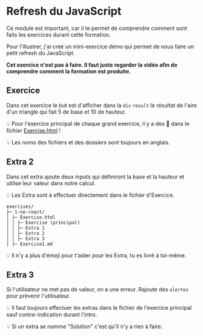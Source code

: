 # Refresh du JavaScript

Ce module est important, car il te permet de comprendre comment sont faits les exercices
durant cette formation.

Pour l'illustrer, j'ai créé un mini-exercice démo qui permet de nous faire un petit
refresh du JavaScript.

**Cet exercice n'est pas à faire. Il faut juste regarder la vidéo
afin de comprendre comment la formation est produite.**

## Exercice

Dans cet exercice le but est d'afficher dans la `div` `result` le résultat de l'aire d'un triangle qui fait 5 de base et 10 de hauteur.

💡 Pour l'exercice principal de chaque grand exercice, il y a des 🦁 dans le fichier
[Exercise.html](/src/exercise/0-js-demo/00.html) !

💡 Les noms des fichiers et des dossiers sont toujours en anglais.

## Extra 2

Dans cet extra ajoute deux inputs qui définiront la base et la
hauteur et utilise leur valeur dans notre calcul.

💡 Les Extra sont à effectuer directement dans le fichier d'Exercice.

```
exercises/
├─ 1-no-react/
│ ├─ Exercise.html
│ │ ├─ Exercise (principal)
│ │ ├─ Extra 1
│ │ ├─ Extra 2
│ │ ├─ Extra 3
│ ├─ Exercise1.md
```

💡 Il n'y a plus d'émoji pour t'aider pour les Extra, tu es livré à toi-même.

## Extra 3

Si l'utilisateur ne met pas de valeur, on a une erreur. Rajoute
des `alertes` pour prévenir l'utilisateur.

💡 Il faut toujours effectuer les extras dans le fichier de l'exercice
principal sauf contre-indication durant l'intro.

💡 Si un extra se nomme "Solution" c'est qu'il n'y a rien à faire.

